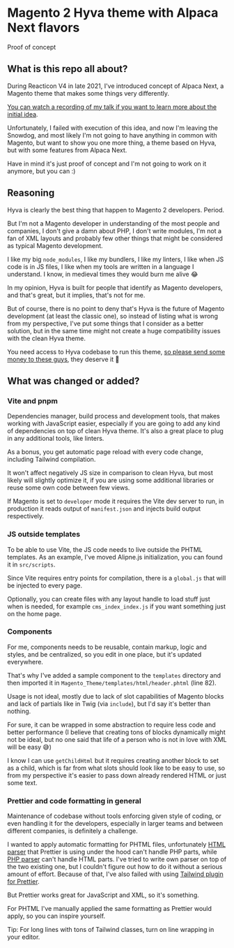 # Magento 2 Hyva theme with Alpaca Next flavors
Proof of concept
## What is this repo all about?
During Reacticon V4 in late 2021, I've introduced concept of Alpaca Next, a Magento theme that makes some things very differently.

[You can watch a recording of my talk if you want to learn more about the initial idea](https://www.youtube.com/watch?v=5cSNr3LYgY4).

Unfortunately, I failed with execution of this idea, and now I'm leaving the Snowdog, and most likely I'm not going to have anything in common with Magento, but want to show you one more thing, a theme based on Hyva, but with some features from Alpaca Next.

Have in mind it's just proof of concept and I'm not going to work on it anymore, but you can :)

## Reasoning
Hyva is clearly the best thing that happen to Magento 2 developers. Period.

But I'm not a Magento developer in understanding of the most people and companies, I don't give a damn about PHP, I don't write modules, I'm not a fan of XML layouts and probably few other things that might be considered as typical Magento development.

I like my big `node_modules`, I like my bundlers, I like my linters, I like when JS code is in JS files, I like when my tools are written in a language I understand. I know, in medieval times they would burn me alive 😂

In my opinion, Hyva is built for people that identify as Magento developers, and that's great, but it implies, that's not for me.

But of course, there is no point to deny that's Hyva is the future of Magento development (at least the classic one), so instead of listing what is wrong from my perspective, I've put some things that I consider as a better solution, but in the same time might not create a huge compatibility issues with the clean Hyva theme.

You need access to Hyva codebase to run this theme, [so please send some money to these guys](https://hyva.io/hyva-themes-license.html), they deserve it 💸

## What was changed or added?
### Vite and pnpm
Dependencies manager, build process and development tools, that makes working with JavaScript easier, especially if you are going to add any kind of dependencies on top of clean Hyva theme. It's also a great place to plug in any additional tools, like linters.

As a bonus, you get automatic page reload with every code change, including Tailwind compilation.

It won't affect negatively JS size in comparison to clean Hyva, but most likely will slightly optimize it, if you are using some additional libraries or reuse some own code between few views.

If Magento is set to `developer` mode it requires the Vite dev server to run, in production it reads output of `manifest.json` and injects build output respectively.

### JS outside templates
To be able to use Vite, the JS code needs to live outside the PHTML templates. As an example, I've moved Alipne.js initialization, you can found it in `src/scripts`.

Since Vite requires entry points for compilation, there is a `global.js` that will be injected to every page.

Optionally, you can create files with any layout handle to load stuff just when is needed, for example `cms_index_index.js` if you want something just on the home page.

### Components
For me, components needs to be reusable, contain markup, logic and styles, and be centralized, so you edit in one place, but it's updated everywhere.

That's why I've added a sample component to the `templates` directory and then imported it in `Magento_Theme/templates/html/header.phtml` (line 82).

Usage is not ideal, mostly due to lack of slot capabilities of Magento blocks and lack of partials like in Twig (via `include`), but I'd say it's better than nothing.

For sure, it can be wrapped in some abstraction to require less code and better performance (I believe that creating tons of blocks dynamically might not be ideal, but no one said that life of a person who is not in love with XML will be easy 😅)

I know I can use `getChildHtml` but it requires creating another block to set as a child, which is far from what slots should look like to be easy to use, so from my perspective it's easier to pass down already rendered HTML or just some text.

### Prettier and code formatting in general
Maintenance of codebase without tools enforcing given style of coding, or even handling it for the developers, especially in larger teams and between different companies, is definitely a challenge.

I wanted to apply automatic formatting for PHTML files, unfortunately [HTML parser](https://www.npmjs.com/package/angular-html-parser) that Prettier is using under the hood can't handle PHP parts, while [PHP parser](https://github.com/prettier/plugin-php) can't handle HTML parts. I've tried to write own parser on top of the two existing one, but I couldn't figure out how to do it without a serious amount of effort. Because of that, I've also failed with using [Tailwind plugin for Prettier](https://github.com/tailwindlabs/prettier-plugin-tailwindcss).

But Prettier works great for JavaScript and XML, so it's something.

For PHTML I've manually applied the same formatting as Prettier would apply, so you can inspire yourself.

Tip: For long lines with tons of Tailwind classes, turn on line wrapping in your editor.

